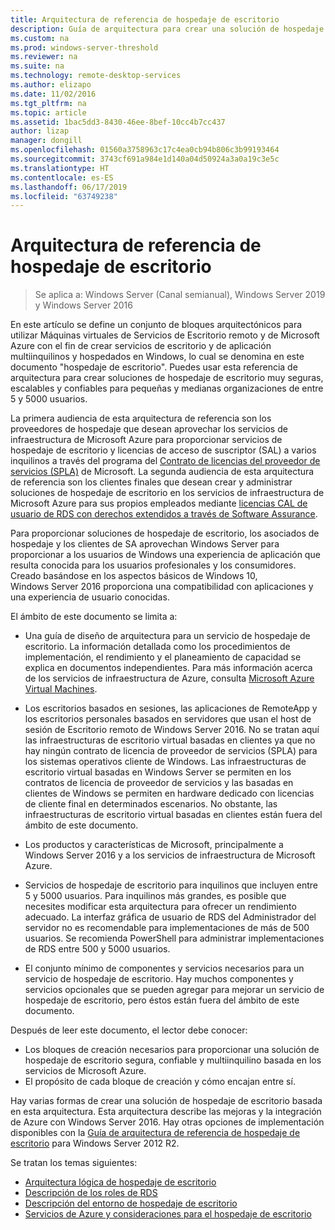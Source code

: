 ```yaml
---
title: Arquitectura de referencia de hospedaje de escritorio
description: Guía de arquitectura para crear una solución de hospedaje de escritorio con RDS y Azure.
ms.custom: na
ms.prod: windows-server-threshold
ms.reviewer: na
ms.suite: na
ms.technology: remote-desktop-services
ms.author: elizapo
ms.date: 11/02/2016
ms.tgt_pltfrm: na
ms.topic: article
ms.assetid: 1bac5dd3-8430-46ee-8bef-10cc4b7cc437
author: lizap
manager: dongill
ms.openlocfilehash: 01560a3758963c17c4ea0cb94b806c3b99193464
ms.sourcegitcommit: 3743cf691a984e1d140a04d50924a3a0a19c3e5c
ms.translationtype: HT
ms.contentlocale: es-ES
ms.lasthandoff: 06/17/2019
ms.locfileid: "63749238"
---
```

# <a name="desktop-hosting-reference-architecture"></a>Arquitectura de referencia de hospedaje de escritorio

>Se aplica a: Windows Server (Canal semianual), Windows Server 2019 y Windows Server 2016

En este artículo se define un conjunto de bloques arquitectónicos para utilizar Máquinas virtuales de Servicios de Escritorio remoto y de Microsoft Azure con el fin de crear servicios de escritorio y de aplicación multiinquilinos y hospedados en Windows, lo cual se denomina en este documento "hospedaje de escritorio". Puedes usar esta referencia de arquitectura para crear soluciones de hospedaje de escritorio muy seguras, escalables y confiables para pequeñas y medianas organizaciones de entre 5 y 5000 usuarios.    
  
La primera audiencia de esta arquitectura de referencia son los proveedores de hospedaje que desean aprovechar los servicios de infraestructura de Microsoft Azure para proporcionar servicios de hospedaje de escritorio y licencias de acceso de suscriptor (SAL) a varios inquilinos a través del programa del [Contrato de licencias del proveedor de servicios (SPLA)](https://www.microsoft.com/hosting/en/us/licensing/splabenefits.aspx) de Microsoft. La segunda audiencia de esta arquitectura de referencia son los clientes finales que desean crear y administrar soluciones de hospedaje de escritorio en los servicios de infraestructura de Microsoft Azure para sus propios empleados mediante [licencias CAL de usuario de RDS con derechos extendidos a través de Software Assurance](https://download.microsoft.com/download/6/B/A/6BA3215A-C8B5-4AD1-AA8E-6C93606A4CFB/Windows_Server_2012_R2_Remote_Desktop_Services_Licensing_Datasheet.pdf).   
  
Para proporcionar soluciones de hospedaje de escritorio, los asociados de hospedaje y los clientes de SA aprovechan Windows Server para proporcionar a los usuarios de Windows una experiencia de aplicación que resulta conocida para los usuarios profesionales y los consumidores. Creado basándose en los aspectos básicos de Windows 10, Windows Server 2016 proporciona una compatibilidad con aplicaciones y una experiencia de usuario conocidas.    
  
El ámbito de este documento se limita a:   
  
* Una guía de diseño de arquitectura para un servicio de hospedaje de escritorio. La información detallada como los procedimientos de implementación, el rendimiento y el planeamiento de capacidad se explica en documentos independientes. Para más información acerca de los servicios de infraestructura de Azure, consulta [Microsoft Azure Virtual Machines](https://azure.microsoft.com/documentation/services/virtual-machines/).   
  
* Los escritorios basados en sesiones, las aplicaciones de RemoteApp y los escritorios personales basados en servidores que usan el host de sesión de Escritorio remoto de Windows Server 2016. No se tratan aquí las infraestructuras de escritorio virtual basadas en clientes ya que no hay ningún contrato de licencia de proveedor de servicios (SPLA) para los sistemas operativos cliente de Windows. Las infraestructuras de escritorio virtual basadas en Windows Server se permiten en los contratos de licencia de proveedor de servicios y las basadas en clientes de Windows se permiten en hardware dedicado con licencias de cliente final en determinados escenarios. No obstante, las infraestructuras de escritorio virtual basadas en clientes están fuera del ámbito de este documento.   
  
* Los productos y características de Microsoft, principalmente a Windows Server 2016 y a los servicios de infraestructura de Microsoft Azure.   
  
* Servicios de hospedaje de escritorio para inquilinos que incluyen entre 5 y 5000 usuarios.   Para inquilinos más grandes, es posible que necesites modificar esta arquitectura para ofrecer un rendimiento adecuado. La interfaz gráfica de usuario de RDS del Administrador del servidor no es recomendable para implementaciones de más de 500 usuarios. Se recomienda PowerShell para administrar implementaciones de RDS entre 500 y 5000 usuarios.   
  
* El conjunto mínimo de componentes y servicios necesarios para un servicio de hospedaje de escritorio. Hay muchos componentes y servicios opcionales que se pueden agregar para mejorar un servicio de hospedaje de escritorio, pero éstos están fuera del ámbito de este documento.    
  
Después de leer este documento, el lector debe conocer:   
- Los bloques de creación necesarios para proporcionar una solución de hospedaje de escritorio segura, confiable y multiinquilino basada en los servicios de Microsoft Azure.  
- El propósito de cada bloque de creación y cómo encajan entre sí.  
  
Hay varias formas de crear una solución de hospedaje de escritorio basada en esta arquitectura. Esta arquitectura describe las mejoras y la integración de Azure con Windows Server 2016. Hay otras opciones de implementación disponibles con la [Guía de arquitectura de referencia de hospedaje de escritorio](https://go.microsoft.com/fwlink/p/?LinkId=517389) para Windows Server 2012 R2.    
  
Se tratan los temas siguientes:  
- [Arquitectura lógica de hospedaje de escritorio](Desktop-hosting-logical-architecture.md)  
- [Descripción de los roles de RDS](Understanding-RDS-roles.md)
- [Descripción del entorno de hospedaje de escritorio](Understanding-the-desktop-hosting-environment.md)  
- [Servicios de Azure y consideraciones para el hospedaje de escritorio](Azure-services-and-considerations-for-desktop-hosting.md)
  
 


